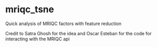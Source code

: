 # mriqc_tsne
Quick analysis of MRIQC factors with feature reduction 

Credit to Satra Ghosh for the idea and Oscar Esteban for the code for interacting with the MRIQC api

